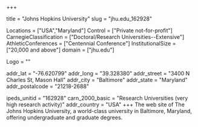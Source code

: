 
+++

title = "Johns Hopkins University"
slug = "jhu.edu_162928"

Locations = ["USA","Maryland"]
Control = ["Private not-for-profit"]
CarnegieClassification = ["Doctoral/Research Universities--Extensive"]
AthleticConferences = ["Centennial Conference"]
InstitutionalSize = ["20,000 and above"]
domain = ["jhu.edu"]

Logo = ""

addr_lat = "-76.620799"
addr_long = "39.328380"
addr_street = "3400 N Charles St, Mason Hall"
addr_city = "Baltimore"
addr_state = "Maryland"
addr_postalcode = "21218-2688"

ipeds_unitid = "162928"
carn_2000_basic = "Research Universities (very high research activity)"
addr_country = "USA"
+++
    The web site of The Johns Hopkins University, a world-class university in Baltimore, Maryland, offering undergraduate and graduate degrees.
